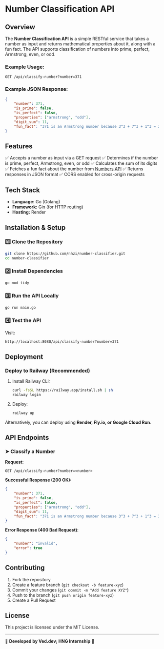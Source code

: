 # Number Classification API

## Overview
The **Number Classification API** is a simple RESTful service that takes a number as input and returns mathematical properties about it, along with a fun fact. The API supports classification of numbers into prime, perfect, Armstrong, even, or odd.

### Example Usage:
```
GET /api/classify-number?number=371
```

### Example JSON Response:
```json
{
    "number": 371,
    "is_prime": false,
    "is_perfect": false,
    "properties": ["armstrong", "odd"],
    "digit_sum": 11,
    "fun_fact": "371 is an Armstrong number because 3^3 + 7^3 + 1^3 = 371"
}
```

## Features
✅ Accepts a number as input via a GET request
✅ Determines if the number is prime, perfect, Armstrong, even, or odd
✅ Calculates the sum of its digits
✅ Fetches a fun fact about the number from [Numbers API](http://numbersapi.com/)
✅ Returns responses in JSON format
✅ CORS enabled for cross-origin requests

## Tech Stack
- **Language:** Go (Golang)
- **Framework:** Gin (for HTTP routing)
- **Hosting:** Render

## Installation & Setup
### 1️⃣ Clone the Repository
```sh
git clone https://github.com/nhzi/number-classifier.git
cd number-classifier
```

### 2️⃣ Install Dependencies
```sh
go mod tidy
```

### 3️⃣ Run the API Locally
```sh
go run main.go
```

### 4️⃣ Test the API
Visit:
```
http://localhost:8080/api/classify-number?number=371
```

## Deployment
### Deploy to Railway (Recommended)
1. Install Railway CLI:
   ```sh
   curl -fsSL https://railway.app/install.sh | sh
   railway login
   ```
2. Deploy:
   ```sh
   railway up
   ```

Alternatively, you can deploy using **Render, Fly.io, or Google Cloud Run**.

## API Endpoints
### ➤ Classify a Number
**Request:**
```
GET /api/classify-number?number=<number>
```

**Successful Response (200 OK):**
```json
{
    "number": 371,
    "is_prime": false,
    "is_perfect": false,
    "properties": ["armstrong", "odd"],
    "digit_sum": 11,
    "fun_fact": "371 is an Armstrong number because 3^3 + 7^3 + 1^3 = 371"
}
```

**Error Response (400 Bad Request):**
```json
{
    "number": "invalid",
    "error": true
}
```

## Contributing
1. Fork the repository
2. Create a feature branch (`git checkout -b feature-xyz`)
3. Commit your changes (`git commit -m "Add feature XYZ"`)
4. Push to the branch (`git push origin feature-xyz`)
5. Create a Pull Request

## License
This project is licensed under the MIT License.

---

🌟 **Developed by Ved.dev; HNG Internship** 🚀

